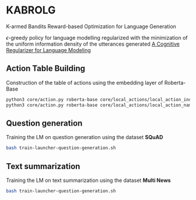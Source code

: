 # KABROLG
K-armed Bandits Reward-based Optimization for Language Generation

$\epsilon$-greedy policy for language modelling regularized with the minimization of the uniform information density of the utterances generated [A Cognitive Regularizer for Language Modeling](https://arxiv.org/abs/2105.07144)

## Action Table Building
Construction of the table of actions using the embedding layer of Roberta-Base
```sh
python3 core/action.py roberta-base core/local_actions/local_action_index.csv --name=index
python3 core/action.py roberta-base core/local_actions/local_action_name.csv --name=name
```

## Question generation
Training the LM on question generation using the dataset **SQuAD**
```sh
bash train-launcher-question-generation.sh
```

## Text summarization
Training the LM on text summarization using the dataset **Multi News**
```sh
bash train-launcher-question-generation.sh
```